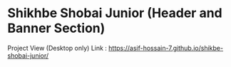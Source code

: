 # Shikhbe Shobai Junior (Header and Banner Section)
Project View (Desktop only) Link : https://asif-hossain-7.github.io/shikbe-shobai-junior/
